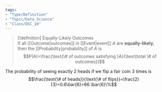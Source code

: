 ```yaml
---  
tags:  
- "Type/Definition"  
- "Topic/Data_Science"  
- "Class/DSC_10"  
---  
```

  
> [!definition] Equally-Likely Outcomes  
> If all [[Outcome|outcomes]] in [[Event|event]] $A$ are **equally-likely**, then the [[Probability|probability]] of $A$ is $$P(A)=\frac{\text{\# of outcomes satisfying }A}{\text{total \# of outcomes}}$$  
  
The probability of seeing exactly 2 heads if we flip a fair coin 3 times is $$\frac{\text{\# of heads}}{\text{\# of flips}}=\frac{2}{3}=0.6\bar{6}=66.\bar{6}\%$$  
